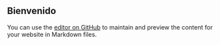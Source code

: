## Bienvenido

You can use the [editor on GitHub](https://github.com/ASzNet/SQLConnect/edit/gh-pages/README.md) to maintain and preview the content for your website in Markdown files.


